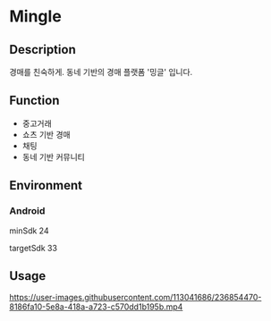 # Mingle



## Description

경매를 친숙하게. 
동네 기반의 경매 플랫폼 '밍글' 입니다. 



## Function
- 중고거래 
- 쇼츠 기반 경매
- 채팅
- 동네 기반 커뮤니티 



## Environment

### Android 

minSdk 24

targetSdk 33




## Usage


https://user-images.githubusercontent.com/113041686/236854470-8186fa10-5e8a-418a-a723-c570dd1b195b.mp4


